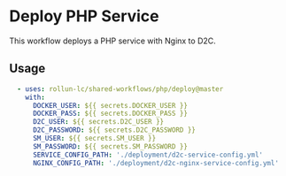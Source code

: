 # Deploy PHP Service

This workflow deploys a PHP service with Nginx to D2C.

## Usage

```yaml
  - uses: rollun-lc/shared-workflows/php/deploy@master
    with:
      DOCKER_USER: ${{ secrets.DOCKER_USER }}
      DOCKER_PASS: ${{ secrets.DOCKER_PASS }}
      D2C_USER: ${{ secrets.D2C_USER }}
      D2C_PASSWORD: ${{ secrets.D2C_PASSWORD }}
      SM_USER: ${{ secrets.SM_USER }}
      SM_PASSWORD: ${{ secrets.SM_PASSWORD }}
      SERVICE_CONFIG_PATH: './deployment/d2c-service-config.yml'
      NGINX_CONFIG_PATH: './deployment/d2c-nginx-service-config.yml'
```